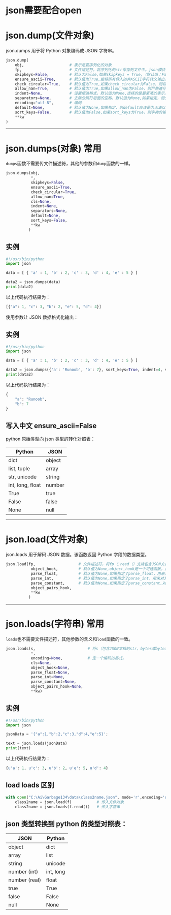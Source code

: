 # json需要配合open

# json.dump(文件对象)

json.dumps 用于将 Python 对象编码成 JSON 字符串。

```python
json.dump(
    obj, 					# 表示是要序列化的对象
    fp,						# 文件描述符，将序列化的str保存到文件中。json模块总是生成str对象，而不是字节对象；因此，fp.write（）必须支持str输入。
    skipkeys=False, 		# 默认为False,如果skipkeys = True,（默认值：False），则将跳过不是基本类型（str，int，float，bool，None）的dict键，不会引发TypeError。
    ensure_ascii=True, 		# 默认值为True,能将所有传入的非ASCII字符转义输出。如果ensure_ascii为False，则这些字符将按原样输出。
    check_circular=True, 	# 默认值为True,如果check_circular为False，则将跳过对容器类型的循环引用检查，循环引用将导致OverflowError。
    allow_nan=True, 		# 默认值为True,如果allow_nan为False，则严格遵守JSON规范,序列化超出范围的浮点值（nan，inf，-inf）会引发ValueError。 如果allow_nan为True,则将使用它们的JavaScript等效项（NaN，Infinity，-Infinity）。
    indent=None, 			# 设置缩进格式，默认值为None,选择的是最紧凑的表示。如果indent是非负整数或字符串，那么JSON数组元素和对象成员将使用该缩进级别进行输入；indent为0,负数或“”仅插入换行符；indent使用正整数缩进多个空格；如果indent是一个字符串（例如“\t”），则该字符串用于缩进每个级别。
    separators=None, 		# 去除分隔符后面的空格，默认值为None,如果指定，则分隔符应为（item_separator，key_separator）元组。如果缩进为None，则默认为（’，’，’：’）;要获得最紧凑的JSON表示，可以指定（’，’，’:’）以消除空格。
    encoding="utf-8", 		# 编码
    default=None, 			# 默认值为None,如果指定，则default应该是为无法以其他方式序列化的对象调用的函数。它应返回对象的JSON可编码版本或引发TypeError。如果未指定，则引发TypeError。
    sort_keys=False, 		# 默认值为False,如果sort_keys为True，则字典的输出将按键值排序。
    **kw
)
```

----

# json.dumps(对象) 常用

`dumps`函数不需要传文件描述符，其他的参数和`dump`函数的一样。

```python
json.dumps(obj, 
           *, 
           skipkeys=False, 
           ensure_ascii=True, 	
           check_circular=True, 
           allow_nan=True, 
           cls=None, 
           indent=None, 
           separators=None, 
           default=None, 
           sort_keys=False, 
           **kw
          )
```



## 实例

```python
#!/usr/bin/python
import json

data = [ { 'a' : 1, 'b' : 2, 'c' : 3, 'd' : 4, 'e' : 5 } ]

data2 = json.dumps(data)
print(data2)
```



以上代码执行结果为：

```python
[{"a": 1, "c": 3, "b": 2, "e": 5, "d": 4}]
```

使用参数让 JSON 数据格式化输出：

## 实例

```python
#!/usr/bin/python
import json

data = [ { 'a' : 1, 'b' : 2, 'c' : 3, 'd' : 4, 'e' : 5 } ]

data2 = json.dumps({'a': 'Runoob', 'b': 7}, sort_keys=True, indent=4, separators=(',', ': '))
print(data2)
```



以上代码执行结果为：

```python
{
    "a": "Runoob",
    "b": 7
}
```



## 写入中文 ensure_ascii=False



python 原始类型向 json 类型的转化对照表：

| Python           | JSON   |
| ---------------- | ------ |
| dict             | object |
| list, tuple      | array  |
| str, unicode     | string |
| int, long, float | number |
| True             | true   |
| False            | false  |
| None             | null   |

----

# json.load(文件对象)

json.loads 用于解码 JSON 数据。该函数返回 Python 字段的数据类型。

```python
json.load(fp, 					# 文件描述符，将fp（.read（）支持包含JSON文档的文本文件或二进制文件）反序列化为Python对象。
           object_hook, 		# 默认值为None,object_hook是一个可选函数，此功能可用于实现自定义解码器。指定一个函数，该函数负责把反序列化后的基本类型对象转换成自定义类型的对象。
           parse_float, 		# 默认值为None,如果指定了parse_float，用来对JSON float字符串进行解码,这可用于为JSON浮点数使用另一种数据类型或解析器。
           parse_int, 			# 默认值为None,如果指定了parse_int，用来对JSON int字符串进行解码,这可以用于为JSON整数使用另一种数据类型或解析器。
           parse_constant, 		# 默认值为None,如果指定了parse_constant,对-Infinity,Infinity,NaN字符串进行调用。如果遇到了无效的JSON符号，会引发异常。
           object_pairs_hook, 
           **kw
          )
```

----

# json.loads(字符串) 常用

`loads`也不需要文件描述符，其他参数的含义和`load`函数的一致。

```python
json.loads(s, 						# 将s（包含JSON文档的str，bytes或bytearray实例）反序列化为Python对象。 
           *, 				
           encoding=None, 			# 定一个编码的格式。 
           cls=None, 
           object_hook=None, 
           parse_float=None, 
           parse_int=None, 
           parse_constant=None, 
           object_pairs_hook=None, 
           **kw)
```

## 实例

```python
#!/usr/bin/python
import json

jsonData = '{"a":1,"b":2,"c":3,"d":4,"e":5}';

text = json.loads(jsonData)
print(text)
```

以上代码执行结果为：

```python
{u'a': 1, u'c': 3, u'b': 2, u'e': 5, u'd': 4}
```



## load loads 区别

```python
with open("C:\Ai\Garbage134\data\class2name.json", mode='r',encoding='utf-8') as f:
    class2name = json.load(f)			# 传入文件对象
    class2name = json.loads(f.read())	# 传入字符串
```





## json 类型转换到 python 的类型对照表：

| JSON          | Python    |
| ------------- | --------- |
| object        | dict      |
| array         | list      |
| string        | unicode   |
| number (int)  | int, long |
| number (real) | float     |
| true          | True      |
| false         | False     |
| null          | None      |